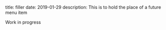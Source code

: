title: filler 
date: 2019-01-29
description: This is to hold the place of a future menu item

Work in progress

